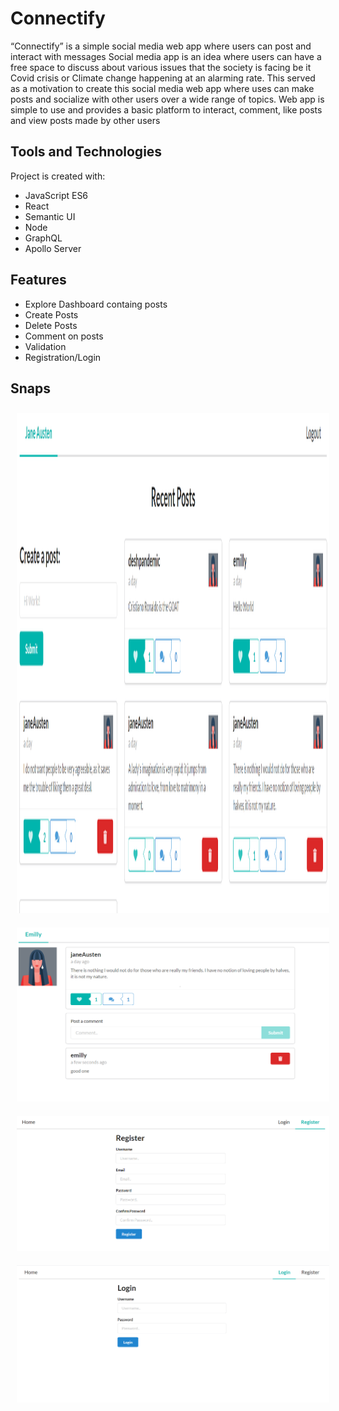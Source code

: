 # Connectify

“Connectify” is a simple social media web app where users can post and interact with messages
Social media app is an idea where users can have a free space to discuss about various issues that the society is facing be it Covid 
crisis or Climate change happening at an alarming rate. This served as a motivation to create this social media web app where uses can make posts and socialize with other users over a wide range of topics. Web app is simple to use and provides a basic platform to interact, comment, like posts and view posts made by other users

## Tools and Technologies

Project is created with:
* JavaScript ES6
* React
* Semantic UI
* Node
* GraphQL
* Apollo Server

## Features

* Explore Dashboard containg posts
* Create Posts
* Delete Posts
* Comment on posts
* Validation
* Registration/Login


## Snaps
        
<img src="/ss/dashboard.PNG" width="500" height="800" title="Home Screen" hspace="10" vspace="10">  <img src="/ss/singlepost.PNG" width="500" title="Post Screen" hspace="10" vspace="10">  <img src="/ss/register.PNG" width="500" title="Registerr" hspace="10" vspace="10">  <img src="/ss/login.PNG" width="500" title="Login" hspace="10" vspace="10">



